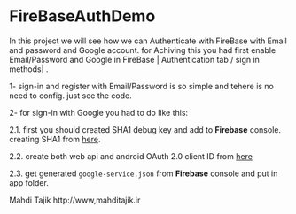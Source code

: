 # FireBaseAuthDemo

In this project we will see how we can Authenticate with FireBase with Email and password and Google account.
for Achiving this you had first enable Email/Password and Google in FireBase | Authentication tab / sign in methods| .

1- sign-in and register with Email/Password is so simple and tehere is no need to config. just see the code.

2- for sign-in with Google you had to do like this:

 2.1. first you should created SHA1 debug key and add to **Firebase** console. creating SHA1 from [here][1].
 
 2.2. create both web api and android OAuth 2.0 client ID from [here][2]
 
 2.3. get generated `google-service.json` from **Firebase** console and put in app folder. 
 
 
 Mahdi Tajik http://www,mahditajik.ir
 
  [1]: https://developers.google.com/android/guides/client-auth
  [2]: https://console.developers.google.com/projectselector/apis/credentials
